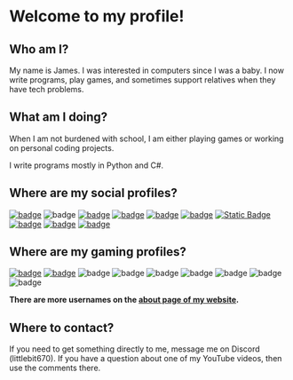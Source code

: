 
# Welcome to my profile!

## Who am I?

My name is James. I was interested in computers since I was a baby. I now write programs, play games, and sometimes support relatives when they have tech problems.

## What am I doing?

When I am not burdened with school, I am either playing games or working on personal coding projects.

I write programs mostly in Python and C#.

## Where are my social profiles?

[![badge](https://img.shields.io/badge/discord_server-LittlePlace-5685f2?style=flat&logo=discord&logoColor=white)](https://littlebitstudios.com/discord)
![badge](https://img.shields.io/badge/discord_name-littlebit670-5685f2?style=flat&logo=discord&logoColor=white)
[![badge](https://img.shields.io/badge/youtube-@littlebit670-ff0000?style=flat&logo=youtube&logoColor=white)](https://youtube.com/@littlebit670)
[![badge](https://img.shields.io/badge/twitter-@littlebit670-blue?style=flat&logo=twitter&logoColor=white)](https://twitter.com/littlebit670)
[![badge](https://img.shields.io/badge/meta_threads-@littlebit672-black?style=flat&logo=threads&logoColor=white)](https://threads.net/@littlebit672)
[![badge](https://img.shields.io/badge/instagram-@littlebit672-purple?style=flat&logo=instagram&logoColor=white)](https://instagram.com/littlebit672)
[![Static Badge](https://img.shields.io/badge/fediverse-%40littlebit670%40mastodon.social-blue?style=flat&logo=activitypub&logoColor=white)](https://mastodon.social/@littlebit670)
[![badge](https://img.shields.io/badge/matrix_DM-@littlebit670:matrix.org-white?style=flat&logo=matrix&logoColor=white)](https://matrix.to/#/@littlebit670:matrix.org)
[![badge](https://img.shields.io/badge/matrix_space-%23littleplace:matrix.org-white?style=flat&logo=matrix&logoColor=white)](https://matrix.to/#/#littleplace:matrix.org)
[![badge](https://img.shields.io/badge/lens%20protocol-littlebit670-ffffff?style=flat&logoColor=white)](https://hey.xyz/u/littlebit670)

## Where are my gaming profiles?
[![badge](https://img.shields.io/badge/roblox-littlebit672-ff0000?style=flat&logo=roblox&logoColor=white)](https://roblox.com/users/64603869/profile)
[![badge](https://img.shields.io/badge/steam-LittleBit_%28littlebit670%29-navy?style=flat&logo=steam&logoColor=white)](https://steamcommunity.com/id/littlebit670)
![badge](https://img.shields.io/badge/xbox-LittleBit670-green?style=flat&logo=xbox&logoColor=white)
![badge](https://img.shields.io/badge/call_of_duty-LittleBit670%236938806-black?style=flat&logo=activision&logoColor=white)
![badge](https://img.shields.io/badge/battle.net-LittleBit670%231309-blue?style=flat&logo=battle.net&logoColor=white)
![badge](https://img.shields.io/badge/riot_games-LittleBit670%231309-ff0000?style=flat&logo=riot-games&logoColor=white)
![badge](https://img.shields.io/badge/epic_games-littlebit670-white?style=flat&logo=epic-games&logoColor=white)
![badge](https://img.shields.io/badge/ea_client-littlebit670-ea554e?style=flat&logo=ea&logoColor=white)
![badge](https://img.shields.io/badge/ubisoft%20connect-littlebit670-0000ff?style=flat&logo=ubisoft&logoColor=white)

  

**There are more usernames on the [about page of my website](https://littlebitstudios.com/aboutme.html).**

## Where to contact?

If you need to get something directly to me, message me on Discord (littlebit670). If you have a question about one of my YouTube videos, then use the comments there.
